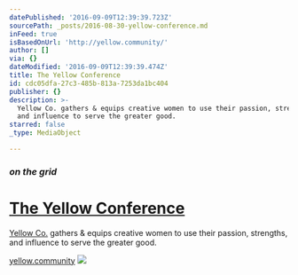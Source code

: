 ```yaml
---
datePublished: '2016-09-09T12:39:39.723Z'
sourcePath: _posts/2016-08-30-yellow-conference.md
inFeed: true
isBasedOnUrl: 'http://yellow.community/'
author: []
via: {}
dateModified: '2016-09-09T12:39:39.474Z'
title: The Yellow Conference
id: cdc05dfa-27c3-485b-813a-7253da1bc404
publisher: {}
description: >-
  Yellow Co. gathers & equips creative women to use their passion, strengths,
  and influence to serve the greater good.
starred: false
_type: MediaObject

---
```

### _on the grid_

# [The Yellow Conference][0]

[Yellow Co.][1] gathers & equips creative women to use their passion, strengths, and influence to serve the greater good.

[yellow.community][2]
![](https://the-grid-user-content.s3-us-west-2.amazonaws.com/83358f6a-2e79-4338-8b6f-0cd040c593d8.png)

[0]: http://yellow.community/ "The Yellow Conference"
[1]: http://yellow.community/
[2]: http://yellow.community/ "yellow.community"